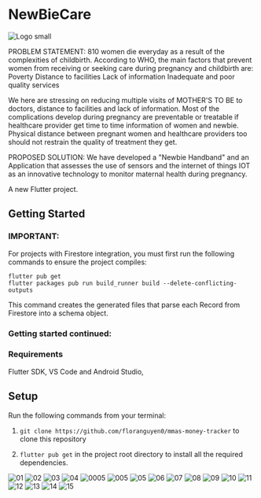 # NewBieCare

![Logo small](https://user-images.githubusercontent.com/98517363/226147288-97a22304-f9b2-4013-87de-5f2052b5666a.png)

 
PROBLEM STATEMENT:
810 women die everyday as a result of the complexities of childbirth. According to WHO, the main factors that prevent women from receiving or seeking care during pregnancy and childbirth are:
Poverty
Distance to facilities
Lack of information
Inadequate and poor quality services

We here are stressing on reducing multiple visits of MOTHER'S TO BE to doctors,  distance to facilities and lack of information. Most of the complications develop during pregnancy are preventable or treatable if healthcare provider get time to time information of women and newbie. Physical distance between pregnant women and healthcare providers too should not restrain the quality of treatment they get.
 
 
 PROPOSED SOLUTION: We have developed a "Newbie Handband" and an Application that assesses the use of sensors and the internet of things IOT as an innovative technology to monitor maternal health during pregnancy.


A new Flutter project.

## Getting Started

### IMPORTANT:

For projects with Firestore integration, you must first run the following commands to ensure the project compiles:

```
flutter pub get
flutter packages pub run build_runner build --delete-conflicting-outputs
```

This command creates the generated files that parse each Record from Firestore into a schema object.

### Getting started continued:

### Requirements
Flutter SDK,
VS Code and
Android Studio,

## Setup

Run the following commands from your terminal:

1) `git clone https://github.com/floranguyen0/mmas-money-tracker` to clone this repository 

2) `flutter pub get` in the project root directory to install all the required dependencies.


![01](https://user-images.githubusercontent.com/98517363/226147403-fc6aa029-4ef6-43dc-a34f-8a6e7fbb456f.png)
![02](https://user-images.githubusercontent.com/98517363/226147404-74ba2053-fdf9-4ffa-a4e9-00de6edd8027.png)
![03](https://user-images.githubusercontent.com/98517363/226147326-12de1880-c653-4e4c-b1c3-e07ef45ee5a5.png)
![04](https://user-images.githubusercontent.com/98517363/226147329-7bac4d5f-3df8-472f-a194-cbe9d74eabd6.png)
![0005](https://user-images.githubusercontent.com/98517363/226147334-46dcca45-58b6-4891-9a0d-a86f06b53ffb.png)
![005](https://user-images.githubusercontent.com/98517363/226147338-554f3f03-8e13-444a-b3c8-32fb5307dac4.png)
![05](https://user-images.githubusercontent.com/98517363/226147340-f39be48b-c724-4f21-98ef-c0c9b176b731.png)
![06](https://user-images.githubusercontent.com/98517363/226147342-ec5fa1bd-e052-443d-bb9b-a57bd20f6804.png)
![07](https://user-images.githubusercontent.com/98517363/226147343-7c359108-eaff-4c70-8a36-25ef02fe1444.png)
![08](https://user-images.githubusercontent.com/98517363/226147344-ac651045-17ab-401e-8b8d-6cec36b184b5.png)
![09](https://user-images.githubusercontent.com/98517363/226147345-1b1a58d3-71b5-4abc-be64-569715311518.png)
![10](https://user-images.githubusercontent.com/98517363/226147346-b307062d-3c58-4666-b982-89fe4f398614.png)
![11](https://user-images.githubusercontent.com/98517363/226147349-45f953d3-6e6c-4b83-8b13-c9a34143bba0.png)
![12](https://user-images.githubusercontent.com/98517363/226147352-01ed001c-8bdf-4a65-a666-bf58f2793e50.png)
![13](https://user-images.githubusercontent.com/98517363/226147355-dfb84c41-1393-4025-9cbe-4e9240b77dc7.png)
![14](https://user-images.githubusercontent.com/98517363/226147360-d0cb22a8-e523-4c01-b7d0-b126d0a07810.png)
![15](https://user-images.githubusercontent.com/98517363/226147365-7c6ca513-0a2f-4a0a-9c70-5628d8274084.png)



